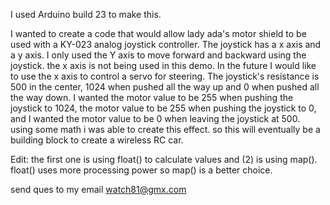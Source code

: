 I used Arduino build 23 to make this.

I wanted to create a code that would allow lady ada's motor shield to be used with a KY-023 analog joystick controller. 
The joystick has a x axis and a y axis. I only used the Y axis to move forward and backward using the joystick. 
the x axis is not being used in this demo. In the future I would like to use the x axis to control a servo for steering. 
The joystick's resistance is 500 in the center, 1024 when pushed all the way up and 0 when pushed all the way down.
I wanted the motor value to be 255 when pushing the joystick to 1024, the motor value to be 255 when pushing the joystick to 0, and I wanted the motor value to be 0 when leaving the joystick at 500.   
using some math i was able to create this effect. 
so this will eventually be a building block to create a wireless RC car.

Edit: the first one is using float() to calculate values and (2) is using map(). float() uses more processing power so map() is a better choice.

send ques to my email
watch81@gmx.com
